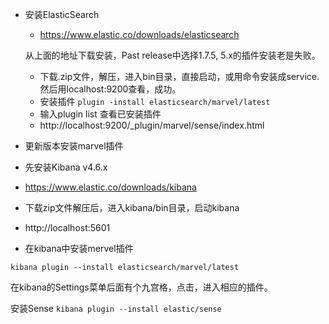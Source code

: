 - 安装ElasticSearch

  - https://www.elastic.co/downloads/elasticsearch
  
  从上面的地址下载安装，Past release中选择1.7.5, 5.x的插件安装老是失败。
  - 下载.zip文件，解压，进入bin目录，直接启动，或用命令安装成service.
  然后用localhost:9200查看，成功。
  - 安装插件
  ` plugin -install elasticsearch/marvel/latest `
  - 输入plugin list 查看已安装插件  
  - http://localhost:9200/_plugin/marvel/sense/index.html
  
  
  
- 更新版本安装marvel插件
 - 先安装Kibana v4.6.x
 - https://www.elastic.co/downloads/kibana
 - 下载zip文件解压后，进入kibana/bin目录，启动kibana
 - http://localhost:5601
 
 - 在kibana中安装mervel插件
 
 ` kibana plugin --install elasticsearch/marvel/latest `
 
 在kibana的Settings菜单后面有个九宫格，点击，进入相应的插件。 
 
 安装Sense
 ` kibana plugin --install elastic/sense `
  
  
  
